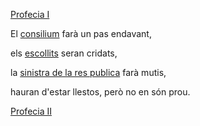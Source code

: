 <a name="I"></a>[Profecia I](https://twitter.com/CronicaProcesum/status/1341068173618065408)

El [consilium](https://github.com/raulmagdalena/CronicaProcesum/blob/main/Glosari.md#consilium) farà un pas endavant,

els [escollits](https://github.com/raulmagdalena/CronicaProcesum/blob/main/Glosari.md#escollits) seran cridats,

la [sinistra de la res publica](https://github.com/raulmagdalena/CronicaProcesum/blob/main/Glosari.md#sinistra) farà mutis,

hauran d'estar llestos, però no en són prou.

<a name="II"></a>[Profecia II]()



